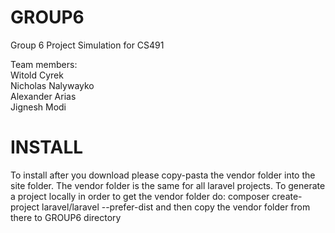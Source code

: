 GROUP6
======

Group 6 Project Simulation for CS491

Team members:<br>
Witold Cyrek<br>
Nicholas Nalywayko<br>
Alexander Arias<br>
Jignesh Modi<br>

INSTALL
======

To install after you download please copy-pasta the vendor folder into the site folder.  The vendor folder is the same for all laravel projects.  To generate a project locally in order to get the vendor folder do: composer create-project laravel/laravel --prefer-dist <project directory> and then copy the vendor folder from there to GROUP6 directory

